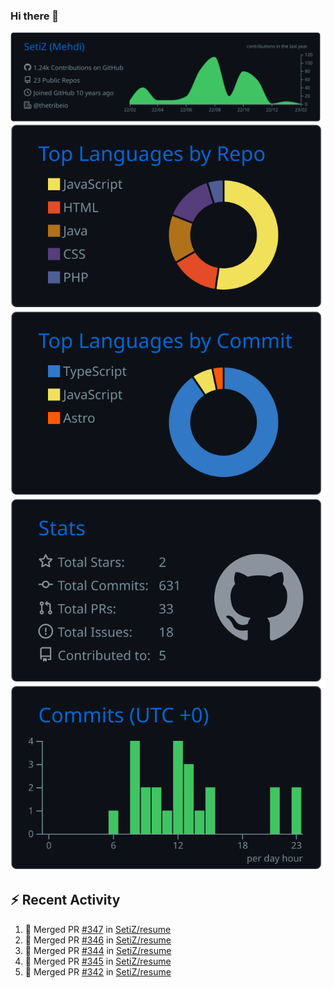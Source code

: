 ### Hi there 👋

![](https://raw.githubusercontent.com/SetiZ/SetiZ/master/profile-summary-card-output/github_dark/0-profile-details.svg)
![](https://raw.githubusercontent.com/SetiZ/SetiZ/master/profile-summary-card-output/github_dark/1-repos-per-language.svg)
![](https://raw.githubusercontent.com/SetiZ/SetiZ/master/profile-summary-card-output/github_dark/2-most-commit-language.svg)
![](https://raw.githubusercontent.com/SetiZ/SetiZ/master/profile-summary-card-output/github_dark/3-stats.svg)
![](https://raw.githubusercontent.com/SetiZ/SetiZ/master/profile-summary-card-output/github_dark/4-productive-time.svg)

## :zap: Recent Activity	

<!--START_SECTION:activity-->
1. 🎉 Merged PR [#347](https://github.com/SetiZ/resume/pull/347) in [SetiZ/resume](https://github.com/SetiZ/resume)
2. 🎉 Merged PR [#346](https://github.com/SetiZ/resume/pull/346) in [SetiZ/resume](https://github.com/SetiZ/resume)
3. 🎉 Merged PR [#344](https://github.com/SetiZ/resume/pull/344) in [SetiZ/resume](https://github.com/SetiZ/resume)
4. 🎉 Merged PR [#345](https://github.com/SetiZ/resume/pull/345) in [SetiZ/resume](https://github.com/SetiZ/resume)
5. 🎉 Merged PR [#342](https://github.com/SetiZ/resume/pull/342) in [SetiZ/resume](https://github.com/SetiZ/resume)
<!--END_SECTION:activity-->

<!--
**SetiZ/SetiZ** is a ✨ _special_ ✨ repository because its `README.md` (this file) appears on your GitHub profile.

Here are some ideas to get you started:

- 🔭 I’m currently working on ...
- 🌱 I’m currently learning ...
- 👯 I’m looking to collaborate on ...
- 🤔 I’m looking for help with ...
- 💬 Ask me about ...
- 📫 How to reach me: ...
- 😄 Pronouns: ...
- ⚡ Fun fact: ...
-->
